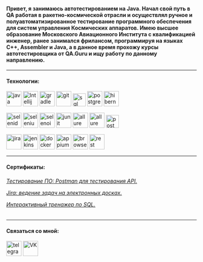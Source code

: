 
<h4 align="left">Привет, я занимаюсь автотестированием на Java. Начал свой путь в QA работая в ракетно-космической отрасли и осуществлял ручное и полуавтоматизированное тестирование программного обеспечения для систем управления Космических аппаратов. Имею высшее образование Московского Авиационного Института с квалификацией инженер, ранее занимался фрилансом, программируя на языках C++, Assembler и Java, а в данное время прохожу курсы автотестировщика от QA.Guru и ищу работу по данному направлению.</h4>

---
<h4 align="left">Технологии:</h4>
<p align="left"> 
<a href="https://www.java.com/" target="_blank" rel="noreferrer"><img src="https://cdn.jsdelivr.net/gh/devicons/devicon/icons/java/java-original.svg" alt="java" width="40" height="40"/></a>
<a href="https://www.jetbrains.com/idea/" target="_blank" rel="noreferrer"><img src="https://skillicons.dev/icons?i=idea" alt="Intellij IDEA" width="40" height="40"/></a>
<a href="https://gradle.com/" target="_blank" rel="noreferrer"><img src="https://skillicons.dev/icons?i=gradle" alt="gradle" width="40" height="40"/></a>
<a href="https://https://github.com/" target="_blank" rel="noreferrer"><img src="https://skillicons.dev/icons?i=github" alt="git" width="40" height="40"/></a>
<a href="https://ru.wikipedia.org/wiki/SQL" target="_blank" rel="noreferrer"><img src="https://www.inlineicons.com/svg/Web/sql-file-format-symbol-svg-icon.svg" alt="sql" width="34" height="34"/></a>
<a href="https://www.postgresql.org" target="_blank" rel="noreferrer"><img src="https://skillicons.dev/icons?i=postgres" alt="postgresql" width="40" height="40"/></a> 
<a href="https://hibernate.org/" target="_blank" rel="noreferrer"><img src="https://skillicons.dev/icons?i=hibernate" alt="hibernate" width="40" height="40"/></a> 

<a href="https://ru.selenide.org/" target="_blank" rel="noreferrer"><img src="https://fs.getcourse.ru/fileservice/file/download/a/159627/sc/399/h/5d2c34e97efd8aff6f7f2c1d3c8c30b8.svg" alt="selenide" width="40" height="40"/></a>
<a href="https://www.selenium.dev" target="_blank" rel="noreferrer"><img src="https://fs.getcourse.ru/fileservice/file/download/a/159627/sc/178/h/765d78cae8cf8967a7124cb8636c72f8.svg" alt="selenium" width="40" height="40"/></a>
<a href="https://aerokube.com/" target="_blank" rel="noreferrer"><img src="https://fs.getcourse.ru/fileservice/file/download/a/159627/sc/131/h/40ba0a9a145340d913192bff0f6c6b77.svg" alt="selenoid" width="40" height="40"/></a>
<a href="https://junit.org/junit5/" target="_blank" rel="noreferrer"><img src="https://fs.getcourse.ru/fileservice/file/download/a/159627/sc/390/h/b90dddb8bcf49db3d4ea4647f02cb479.svg" alt="junit" width="40" height="40"/></a>
<a href="https://github.com/allure-framework" target="_blank" rel="noreferrer"><img src="https://fs.getcourse.ru/fileservice/file/download/a/159627/sc/333/h/32108dd5b6c9c9c3cf4220fe6b2cc7fc.svg" alt="allure" width="40" height="40"/></a>
<a href="https://github.com/allure-framework" target="_blank" rel="noreferrer"><img src="https://fs.getcourse.ru/fileservice/file/download/a/159627/sc/185/h/c79ab1cf937ba73a952a0a02a11e9469.svg" alt="allure" width="40" height="40"/></a>
<a href="https://postman.com" target="_blank" rel="noreferrer"><img src="https://www.vectorlogo.zone/logos/getpostman/getpostman-icon.svg" alt="postman" width="34" height="34"/></a>

<a href="https://www.atlassian.com/ru/software/jira" target="_blank" rel="noreferrer"><img src="https://fs.getcourse.ru/fileservice/file/download/a/159627/sc/155/h/9b3a202b7545bfb958527fc1d9583eb5.svg" alt="jira" width="40" height="40"/></a>
<a href="https://www.jenkins.io" target="_blank" rel="noreferrer"><img src="https://skillicons.dev/icons?i=jenkins" alt="jenkins" width="40" height="40"/></a>
<a href="https://www.docker.com/" target="_blank" rel="noreferrer"><img src="https://fs.getcourse.ru/fileservice/file/download/a/159627/sc/321/h/c8dff31ce0854741a2ba5feb45b40a3b.svg" alt="docker" width="40" height="40"/></a>
<a href="https://github.com/appium/appium-desktop" target="_blank" rel="noreferrer"><img src="https://fs.getcourse.ru/fileservice/file/download/a/159627/sc/68/h/d5953e3d38225dd651184b4594889bea.svg" alt="appium" width="40" height="40"/></a>
<a href="https://www.browserstack.com/" target="_blank" rel="noreferrer"><img src="https://fs.getcourse.ru/fileservice/file/download/a/159627/sc/299/h/318c85205ecd71efb889108bdbae5e7f.svg" alt="browserstack" width="40" height="40"/></a>
<a href="https://rest-assured.io/" target="_blank" rel="noreferrer"><img src="https://fs.getcourse.ru/fileservice/file/download/a/159627/sc/428/h/c14aaadcc88c5e412b14dcfb7785dde5.svg" alt="rest assured" width="40" height="40"/></a>


---

<h4 align="left">Сертификаты:</h4>
<p align="left">
  <h6 align="left">

  <a href="https://stepik.org/cert/2337504">Тестирование ПО: Postman для тестирования API.</a> 
   
  <a href="https://stepik.org/cert/2337844">Jira: ведение задач на электронных досках.</a>
   
  <a href="https://stepik.org/cert/2337390">Интерактивный тренажер по SQL.</a></h6>

---

<h4 align="left">Связаться со мной:</h4>
<p align="left"> 
  
<a href="https://t.me/VeberAL" target="_blank"><img src="https://cdn-icons-png.flaticon.com/512/2111/2111646.png" width="40" height="40" alt="telegram" /></a> 
<a href="https://vk.com/jacast" target="_blank"><img src="https://cdn-icons-png.flaticon.com/512/145/145813.png" width="40" height="40" alt="VK"/></a>
</p>
